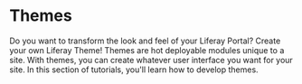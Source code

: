 # Themes

Do you want to transform the look and feel of your Liferay Portal? Create your 
own Liferay Theme! Themes are hot deployable modules unique to a site. With 
themes, you can create whatever user interface you want for your site. In this 
section of tutorials, you'll learn how to develop themes.

